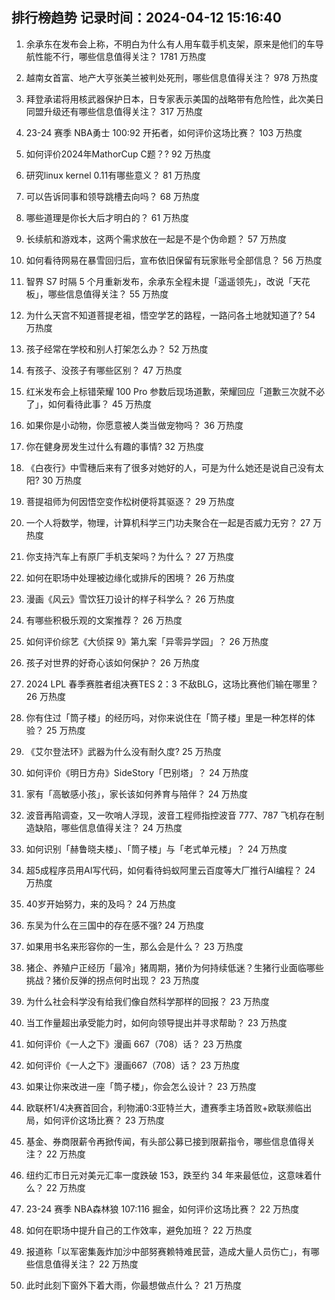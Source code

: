 
## 排行榜趋势 记录时间：2024-04-12 15:16:40
  
  1. 余承东在发布会上称，不明白为什么有人用车载手机支架，原来是他们的车导航性能不行，哪些信息值得关注？ 1781 万热度
    
  2. 越南女首富、地产大亨张美兰被判处死刑，哪些信息值得关注？ 978 万热度
    
  3. 拜登承诺将用核武器保护日本，日专家表示美国的战略带有危险性，此次美日同盟升级还有哪些信息值得关注？ 317 万热度
    
  4. 23-24 赛季 NBA勇士 100:92 开拓者，如何评价这场比赛？ 103 万热度
    
  5. 如何评价2024年MathorCup C题？? 92 万热度
    
  6. 研究linux kernel 0.11有哪些意义？ 81 万热度
    
  7. 可以告诉同事和领导跳槽去向吗？ 68 万热度
    
  8. 哪些道理是你长大后才明白的？ 61 万热度
    
  9. 长续航和游戏本，这两个需求放在一起是不是个伪命题？ 57 万热度
    
  10. 如何看待网易在暴雪回归后，宣布依旧保留有玩家账号全部信息？ 56 万热度
    
  11. 智界 S7 时隔 5 个月重新发布，余承东全程未提「遥遥领先」，改说「天花板」，哪些信息值得关注？ 55 万热度
    
  12. 为什么天宫不知道菩提老祖，悟空学艺的路程，一路问各土地就知道了? 54 万热度
    
  13. 孩子经常在学校和别人打架怎么办？ 52 万热度
    
  14. 有孩子、没孩子有哪些区别？ 47 万热度
    
  15. 红米发布会上标错荣耀 100 Pro 参数后现场道歉，荣耀回应「道歉三次就不必了」，如何看待此事？ 45 万热度
    
  16. 如果你是小动物，你愿意被人类当做宠物吗？ 36 万热度
    
  17. 你在健身房发生过什么有趣的事情? 32 万热度
    
  18. 《白夜行》中雪穗后来有了很多对她好的人，可是为什么她还是说自己没有太阳? 30 万热度
    
  19. 菩提祖师为何因悟空变作松树便将其驱逐？ 29 万热度
    
  20. 一个人将数学，物理，计算机科学三门功夫聚合在一起是否威力无穷？ 27 万热度
    
  21. 你支持汽车上有原厂手机支架吗？为什么？ 27 万热度
    
  22. 如何在职场中处理被边缘化或排斥的困境？ 26 万热度
    
  23. 漫画《风云》雪饮狂刀设计的样子科学么？ 26 万热度
    
  24. 有哪些积极乐观的文案推荐？ 26 万热度
    
  25. 如何评价综艺《大侦探 9》第九案「异零异学园」？ 26 万热度
    
  26. 孩子对世界的好奇心该如何保护？ 26 万热度
    
  27. 2024 LPL 春季赛胜者组决赛TES 2：3 不敌BLG，这场比赛他们输在哪里？ 26 万热度
    
  28. 你有住过「筒子楼」的经历吗，对你来说住在「筒子楼」里是一种怎样的体验？ 25 万热度
    
  29. 《艾尔登法环》武器为什么没有耐久度? 25 万热度
    
  30. 如何评价《明日方舟》SideStory「巴别塔」？ 24 万热度
    
  31. 家有「高敏感小孩」，家长该如何养育与陪伴？ 24 万热度
    
  32. 波音再陷调查，又一吹哨人浮现，波音工程师指控波音 777、787 飞机存在制造缺陷，哪些信息值得关注？ 24 万热度
    
  33. 如何识别「赫鲁晓夫楼」、「筒子楼」与「老式单元楼」？ 24 万热度
    
  34. 超5成程序员用AI写代码，如何看待蚂蚁阿里云百度等大厂推行AI编程？ 24 万热度
    
  35. 40岁开始努力，来的及吗？ 24 万热度
    
  36. 东吴为什么在三国中的存在感不强? 24 万热度
    
  37. 如果用书名来形容你的一生，那么会是什么？ 23 万热度
    
  38. 猪企、养殖户正经历「最冷」猪周期，猪价为何持续低迷？生猪行业面临哪些挑战？猪价反弹的拐点何时出现？ 23 万热度
    
  39. 为什么社会科学没有给我们像自然科学那样的回报？ 23 万热度
    
  40. 当工作量超出承受能力时，如何向领导提出并寻求帮助？ 23 万热度
    
  41. 如何评价《一人之下》漫画 667（708）话？ 23 万热度
    
  42. 如何评价《一人之下》漫画667（708）话？ 23 万热度
    
  43. 如果让你来改进一座「筒子楼」，你会怎么设计？ 23 万热度
    
  44. 欧联杯1/4决赛首回合，利物浦0:3亚特兰大，遭赛季主场首败+欧联濒临出局，如何评价这场比赛？ 23 万热度
    
  45. 基金、券商限薪令再掀传闻，有头部公募已接到限薪指令，哪些信息值得关注？ 22 万热度
    
  46. 纽约汇市日元对美元汇率一度跌破 153，跌至约 34 年来最低位，这意味着什么？ 22 万热度
    
  47. 23-24 赛季 NBA森林狼 107:116 掘金，如何评价这场比赛？ 22 万热度
    
  48. 如何在职场中提升自己的工作效率，避免加班？ 22 万热度
    
  49. 报道称「以军密集轰炸加沙中部努赛赖特难民营，造成大量人员伤亡」，有哪些信息值得关注？ 22 万热度
    
  50. 此时此刻下窗外下着大雨，你最想做点什么？ 21 万热度
    